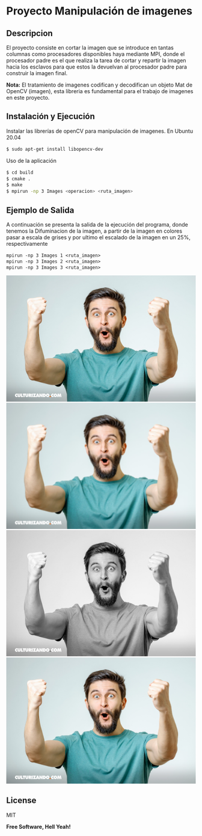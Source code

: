 # Proyecto Manipulación de imagenes

## Descripcion
El proyecto consiste en cortar la imagen que se introduce en tantas columnas como procesadores disponibles haya mediante MPI, donde el procesador padre es el que realiza la tarea de cortar y repartir la imagen hacia los esclavos para que estos la devuelvan al procesador padre para construir la imagen final.

**Nota:** El tratamiento de imagenes codifican y decodifican un objeto Mat de OpenCV (imagen), esta libreria es fundamental para el trabajo de imagenes en este proyecto.
 
## Instalación y Ejecución

Instalar las librerías de openCV para manipulación de imagenes.
En Ubuntu 20.04
```sh
$ sudo apt-get install libopencv-dev
```

Uso de la aplicación
```sh
$ cd build
$ cmake .
$ make
$ mpirun -np 3 Images <operacion> <ruta_imagen>
```
## Ejemplo de Salida

A continuación se presenta la salida de la ejecución del programa, donde tenemos la Difuminacion de la imagen, a partir de la imagen en colores pasar a escala de grises y por ultimo el escalado de la imagen en un 25%, respectivamente
```
mpirun -np 3 Images 1 <ruta_imagen>
mpirun -np 3 Images 2 <ruta_imagen>
mpirun -np 3 Images 3 <ruta_imagen>
```
![Imagen original](https://github.com/luisfelipej/proyectosParalela2020/blob/master/openMPI/img-examples/hombre-feliz.png)
![Difuminado](https://github.com/luisfelipej/proyectosParalela2020/blob/master/openMPI/img-examples/operacion_1_20200812170128.png)
![Escala de grises](https://github.com/luisfelipej/proyectosParalela2020/blob/master/openMPI/img-examples/operacion_2_20200812170137.png)
![Escalado de imagen en un 25%](https://github.com/luisfelipej/proyectosParalela2020/blob/master/openMPI/img-examples/operacion_3_20200812170144.png)

## License

MIT

**Free Software, Hell Yeah!**
